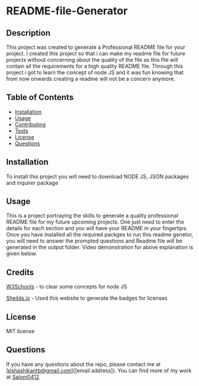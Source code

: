 # README-file-Generator

## Description

This project was created to generate a Professional README file for your project. I created this project so that i can make my readme file for future projects without concerning about the quality of the file as this file will contain all the requirements for a high quality README file. Through this project i got to learn the concept of node JS and it was fun knowing that from now onwards creating a readme will not be a concern anymore.

## Table of Contents

- [Installation](#installation)
- [Usage](#usage)
- [Contributing](#contributing)
- [Tests](#tests)
- [License](#license)
- [Questions](#questions)

## Installation

To install this project you will need to download NODE JS, JSON packages and inquirer package 

## Usage

This is a project portraying the skills to generate a quality professional README file for my future upcoming projects. One just need to enter the details for each section and you will have your README in your fingertips. Once you have installed all the required packges to run this readme genetor, you will need to answer the prompted questions and Readme file will be generated in the output folder. Video demonstration for above explanation is given below. 

## Credits

[W3Schools](https://www.w3schools.com/) - to clear some concepts for node JS

[Sheilds.io](https://shields.io/category/license) - Used this website to generate the badges for licenses

## License

MIT license

## Questions

If you have any questions about the repo, please contact me at [pshashikantb@gmail.com]([email address]). You can find more of my work at [Saloni0412](https://github.com/username/).
